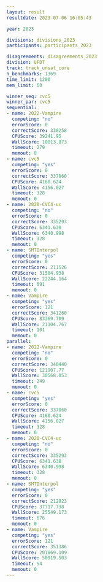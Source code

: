 ```yaml
---
layout: result
resultdate: 2023-07-06 16:05:43

year: 2023

divisions: divisions_2023
participants: participants_2023

disagreements: disagreements_2023
division: UFDT
track: track_unsat_core
n_benchmarks: 1369
time_limit: 1200
mem_limit: 60

winner_seq: cvc5
winner_par: cvc5
sequential:
- name: 2022-Vampire
  competing: "no"
  errorScore: 0
  correctScore: 338258
  CPUScore: 39241.95
  WallScore: 10013.873
  timeout: 279
  memout: 0
- name: cvc5
  competing: "yes"
  errorScore: 0
  correctScore: 337860
  CPUScore: 4160.624
  WallScore: 4156.027
  timeout: 328
  memout: 0
- name: 2020-CVC4-uc
  competing: "no"
  errorScore: 0
  correctScore: 335293
  CPUScore: 6341.638
  WallScore: 6340.998
  timeout: 328
  memout: 0
- name: SMTInterpol
  competing: "yes"
  errorScore: 0
  correctScore: 211526
  CPUScore: 31504.938
  WallScore: 22244.164
  timeout: 691
  memout: 0
- name: Vampire
  competing: "yes"
  errorScore: 121
  correctScore: 341260
  CPUScore: 83369.709
  WallScore: 21104.767
  timeout: 101
  memout: 0
parallel:
- name: 2022-Vampire
  competing: "no"
  errorScore: 0
  correctScore: 348440
  CPUScore: 121907.77
  WallScore: 30568.053
  timeout: 249
  memout: 0
- name: cvc5
  competing: "yes"
  errorScore: 0
  correctScore: 337860
  CPUScore: 4160.624
  WallScore: 4156.027
  timeout: 328
  memout: 0
- name: 2020-CVC4-uc
  competing: "no"
  errorScore: 0
  correctScore: 335293
  CPUScore: 6341.638
  WallScore: 6340.998
  timeout: 328
  memout: 0
- name: SMTInterpol
  competing: "yes"
  errorScore: 0
  correctScore: 212923
  CPUScore: 37717.738
  WallScore: 25549.173
  timeout: 676
  memout: 0
- name: Vampire
  competing: "yes"
  errorScore: 121
  correctScore: 351386
  CPUScore: 201869.109
  WallScore: 50919.503
  timeout: 54
  memout: 0
---
```


